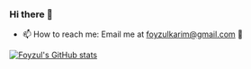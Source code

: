 ### Hi there 👋
- 📫 How to reach me: Email me at foyzulkarim@gmail.com 🙂

[![Foyzul's GitHub stats](https://github-readme-stats.vercel.app/api?username=foyzulkarim)](https://github.com/foyzulkarim/github-readme-stats)


<!--
**foyzulkarim/foyzulkarim** is a ✨ _special_ ✨ repository because its `README.md` (this file) appears on your GitHub profile.

Here are some ideas to get you started:

- 🔭 I’m currently working on ...
- 🌱 I’m currently learning ...
- 👯 I’m looking to collaborate on ...
- 🤔 I’m looking for help with ...
- 💬 Ask me about ...
- 📫 How to reach me: ...
- 😄 Pronouns: ...
- ⚡ Fun fact: ...
-->
